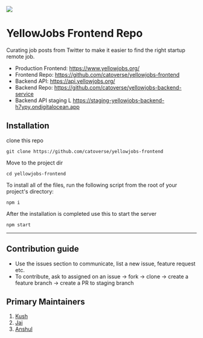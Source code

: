 ![](https://www.yellowjobs.org/preview.png)

# YellowJobs Frontend Repo

Curating job posts from Twitter to make it easier to find the right startup remote job.

- Production Frontend: https://www.yellowjobs.org/
- Frontend Repo: https://github.com/catoverse/yellowjobs-frontend
- Backend API: https://api.yellowjobs.org/
- Backend Repo: https://github.com/catoverse/yellowjobs-backend-service
- Backend API staging L https://staging-yellowjobs-backend-h7ypy.ondigitalocean.app

## Installation

clone this repo

```
git clone https://github.com/catoverse/yellowjobs-frontend
```

Move to the project dir

```
cd yellowjobs-frontend
```

To install all of the files, run the following script from the root of your project's directory:

```
npm i
```

After the installation is completed use this to start the server

```
npm start
```

---

## Contribution guide

- Use the issues section to communicate, list a new issue, feature request etc.
- To contribute, ask to assigned on an issue -> fork -> clone -> create a feature branch -> create a PR to staging branch

## Primary Maintainers

1. [Kush](https://twitter.com/kush_mish_)
2. [Jai](https://jaisharma.dev/)
3. [Anshul](https://twitter.com/anshulagx)
